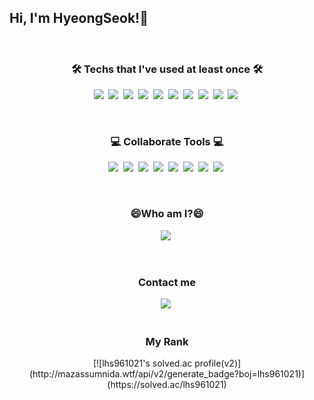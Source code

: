 <h2>Hi, I'm HyeongSeok!👋 </h2> <br>


<!-- ![Anurag's GitHub stats](https://github-readme-stats.vercel.app/api?username=lhs961021&show_icons=true&theme=dracula) -->

<h3 align="center">🛠 Techs that I've used at least once 🛠</h3>
  <p align='center'>
    <img src="https://img.shields.io/badge/C-A8B9CC?style=flat-square&logo=C&logoColor=white"/></a>&nbsp
    <img src="https://img.shields.io/badge/Python-3776AB?style=flat-square&logo=Python&logoColor=white"/></a>&nbsp
    <img src="https://img.shields.io/badge/R-276D73?style=flat-square&logo=r"/></a>&nbsp
    <img src="https://img.shields.io/badge/Django-092E20?style=flat-square&logo=Django"/></a>&nbsp
    <img src="https://img.shields.io/badge/HTML5-E34F26?style=flat-square&logo=HTML5&logoColor=white"/></a>&nbsp
    <img src="https://img.shields.io/badge/CSS3-1572B6?style=flat-square&logo=CSS3"/></a>&nbsp
    <img src="https://img.shields.io/badge/Amazon-FF9900?style=flat-square&logo=amazon-aws"/></a>&nbsp
    <img src="https://img.shields.io/badge/Unity-000000?style=flat-square&logo=Unity"/></a>&nbsp
    <img src="https://img.shields.io/badge/Java-ff7f00?style=flat-square&logo=Java"/></a>&nbsp
    <img src="https://img.shields.io/badge/Spring Boot-6DB33F?style=flat-square&logo=Spring Boot"/></a>&nbsp
  </p>
<br>


<h3 align="center">💻 Collaborate Tools 💻</h3>
  <p align='center'>
    <img src="https://img.shields.io/badge/Notion-000000?style=flat-square&logo=Notion&logoColor=white"/></a>&nbsp
    <img src="https://img.shields.io/badge/GitHub-181717?style=flat-square&logo=github"/></a>&nbsp
    <img src="https://img.shields.io/badge/Git-F05032?style=flat-square&logo=git&logoColor=white"/></a>&nbsp
    <img src="https://img.shields.io/badge/Slack-4A154B?style=flat-square&logo=Slack&logoColor=white"/></a>&nbsp
    <img src="https://img.shields.io/badge/Jira-0052CC?style=flat-square&logo=Jira&logoColor=white"/></a>&nbsp
    <img src="https://img.shields.io/badge/Figma-F24E1E?style=flat-square&logo=Figma&logoColor=white"/></a>&nbsp
    <img src="https://img.shields.io/badge/Postman-FF6C37?style=flat-square&logo=Postman&logoColor=white"/></a>&nbsp
    <img src="https://img.shields.io/badge/Swagger-85EA2D?style=flat-square&logo=Swagger&logoColor=white"/></a>&nbsp
  </p>
<br>

<h3 align="center"> 😄Who am I?😄 </h3>

<p align="center">
  <a href="https://www.instagram.com/yolololo_hs/"><img src="https://img.shields.io/badge/Instagram-E4405F?style=flat-square&logo=Instagram&logoColor=white&link=https://www.instagram.com/woo0_hooo/"/></a>&nbsp
</p> 
<br>

<h3 align="center"> Contact me </h3>
<p align="center">
  <a href="https://www.linkedin.com/in/hyeongseok" target ="_blank"><img src="https://img.shields.io/badge/-LinkedIn-0077B5?style=flat-square&logo=Linkedin&logoColor=white&link=https://www.linkedin.com/in/hyeongseok"/></a>&nbsp
<br>

<!-- [![Anurag's github stats](https://github-readme-stats.vercel.app/api?username=lhs961021)](https://github.com/anuraghazra/github-readme-stas) -->

<br>

<div align="center">
  <h3 align="center"> My Rank </h3>
    [![lhs961021's solved.ac profile(v2)](http://mazassumnida.wtf/api/v2/generate_badge?boj=lhs961021)](https://solved.ac/lhs961021)
</div>

<!--
- 🔭 I’m currently working on ...
- 🌱 I’m currently learning ...
- 👯 I’m looking to collaborate on ...
- 🤔 I’m looking for help with ...
- 💬 Ask me about ...
- 📫 How to reach me: ...
- 😄 Pronouns: ...
- ⚡ Fun fact: ...
-->
